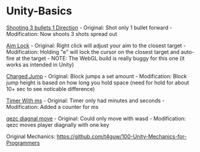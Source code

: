 # Unity-Basics

[Shooting 3 bullets 1 Direction](https://nshokri.github.io/Unity-Basics/2d%20shoot%203%20way/)
    - Original: Shot only 1 bullet forward
    - Modification: Now shoots 3 shots spread out

[Aim Lock](https://nshokri.github.io/Unity-Basics/Aim%20Lock/)
    - Original: Right click will adjust your aim to the closest target
    - Modification: Holding "e" will lock the cursor on the closest target and auto-fire at the target
            - NOTE: The WebGL build is really buggy for this one (it works as intended in Unity)

[Charged Jump](https://nshokri.github.io/Unity-Basics/Charged%20Jump/)
    - Original: Block jumps a set amount
    - Modification: Block jump height is based on how long you hold space (need for hold for about 10+ sec to see noticable difference)

[Timer With ms](https://nshokri.github.io/Unity-Basics/Timer%20With%20ms/)
    - Original: Timer only had minutes and seconds
    - Modification: Added a counter for ms

[qezc diagnal move](https://nshokri.github.io/Unity-Basics/qezc%20Movement/)
    - Original: Could only move with wasd
    - Modification: qezc moves player diagnally with one key

Original Mechanics: https://github.com/t4guw/100-Unity-Mechanics-for-Programmers